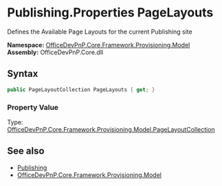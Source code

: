 # Publishing.Properties PageLayouts
Defines the Available Page Layouts for the current Publishing site  

**Namespace:** [OfficeDevPnP.Core.Framework.Provisioning.Model](OfficeDevPnP.Core.Framework.Provisioning.Model.md)  
**Assembly:** OfficeDevPnP.Core.dll  
## Syntax
```C#
public PageLayoutCollection PageLayouts { get; }
```

### Property Value
Type: [OfficeDevPnP.Core.Framework.Provisioning.Model.PageLayoutCollection](OfficeDevPnP.Core.Framework.Provisioning.Model.PageLayoutCollection.md)  

## See also
- [Publishing](OfficeDevPnP.Core.Framework.Provisioning.Model.Publishing.md) 
- [OfficeDevPnP.Core.Framework.Provisioning.Model](OfficeDevPnP.Core.Framework.Provisioning.Model.md)
